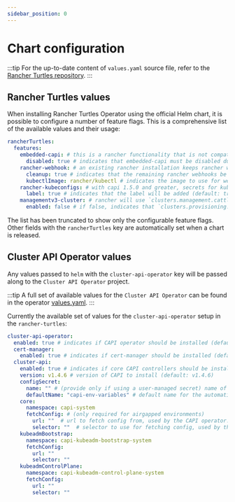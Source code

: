 ```yaml
---
sidebar_position: 0
---
```


# Chart configuration

:::tip
For the up-to-date content of `values.yaml` source file, refer to the [Rancher Turtles repository](https://github.com/rancher-sandbox/rancher-turtles).
:::

## Rancher Turtles values

When installing Rancher Turtles Operator using the official Helm chart, it is possible to configure a number of feature flags. This is a comprehensive list of the available values and their usage:

```yaml
rancherTurtles:
  features:
    embedded-capi: # this is a rancher functionality that is not compatible with rancher-turtles
      disabled: true # indicates that embedded-capi must be disabled during installation (default: true)
    rancher-webhook: # an existing rancher installation keeps rancher webhooks after disabling embedded-capi      
      cleanup: true # indicates that the remaining rancher webhooks be removed (default: true)
      kubectlImage: rancher/kubectl # indicates the image to use for webhook cleanup (default: rancher/kubectl)
    rancher-kubeconfigs: # with capi 1.5.0 and greater, secrets for kubeconfigs must contain a specific label. See https://github.com/kubernetes-sigs/cluster-api/blob/main/docs/book/src/developer/providers/migrations/v1.4-to-v1.5.md#other
      label: true # indicates that the label will be added (default: true)
    managementv3-cluster: # rancher will use `clusters.management.cattle.io` to represent an imported capi cluster
      enabled: false # if false, indicates that `clusters.provisioning.cattle.io` resources will be used (default: false)
```

The list has been truncated to show only the configurable feature flags. Other fields with the `rancherTurtles` key are automatically set when a chart is released.

## Cluster API Operator values

Any values passed to `helm` with the `cluster-api-operator` key will be passed along to the `Cluster API Operator` project.

:::tip
A full set of available values for the `Cluster API Operator` can be found in the operator [values.yaml](https://github.com/kubernetes-sigs/cluster-api-operator/blob/main/hack/charts/cluster-api-operator/values.yaml).
:::

Currently the available set of values for the `cluster-api-operator` setup in the `rancher-turtles`:

```yaml
cluster-api-operator:
  enabled: true # indicates if CAPI operator should be installed (default: true)
  cert-manager:
    enabled: true # indicates if cert-manager should be installed (default: true)
  cluster-api:
    enabled: true # indicates if core CAPI controllers should be installed (default: true)
    version: v1.4.6 # version of CAPI to install (default: v1.4.6)
    configSecret:
      name: "" # (provide only if using a user-managed secret) name of the config secret to use for core CAPI controllers, used by the CAPI operator. See https://github.com/kubernetes-sigs/cluster-api-operator/tree/main/docs#installing-azure-infrastructure-provider docs for more details.
      defaultName: "capi-env-variables" # default name for the automatically created secret.
    core:
      namespace: capi-system
      fetchConfig: # (only required for airgapped environments)
        url: ""  # url to fetch config from, used by the CAPI operator. See https://github.com/kubernetes-sigs/cluster-api-operator/tree/main/docs#provider-spec docs for more details.
        selector: ""  # selector to use for fetching config, used by the CAPI operator.
    kubeadmBootstrap:
      namespace: capi-kubeadm-bootstrap-system
      fetchConfig:
        url: ""
        selector: ""
    kubeadmControlPlane:
      namespace: capi-kubeadm-control-plane-system
      fetchConfig:
        url: ""
        selector: ""
```
